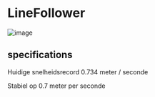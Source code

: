 # LineFollower

![image](https://github.com/user-attachments/assets/9185c72c-0f69-479d-ab59-fb7183790345)


  
## specifications

Huidige snelheidsrecord 0.734 meter / seconde

Stabiel op 0.7 meter per seconde

